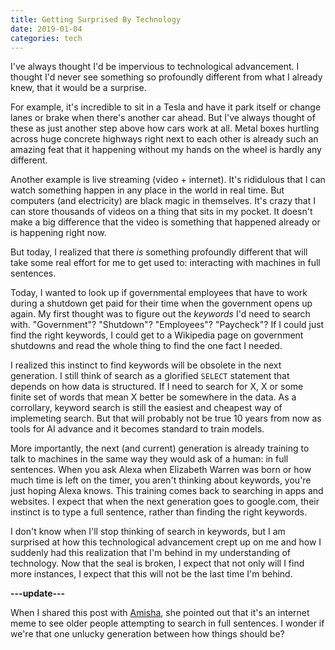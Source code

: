 ```yaml
---
title: Getting Surprised By Technology
date: 2019-01-04
categories: tech
---
```


I've always thought I'd be impervious to technological advancement. I thought I'd never see
something so profoundly different from what I already knew, that it would be a surprise.

For example, it's incredible to sit in a Tesla and have it park itself or change lanes or brake
when there's another car ahead. But I've always thought of these as just another step above how
cars work at all. Metal boxes hurtling across huge concrete highways right next to
each other is already such an amazing feat that it happening without my hands on the wheel is
hardly any different.

Another example is live streaming (video + internet). It's rididulous that I can watch
something happen in any place in the world in real time. But computers (and electricity) are
black magic in themselves. It's crazy that I can store thousands of videos on a thing that sits in
my pocket. It doesn't make a big difference that the video is something that happened already or
is happening right now.

But today, I realized that there *is* something profoundly different that will take some real
effort for me to get used to: interacting with machines in full sentences.

Today, I wanted to look up if governmental employees that have to work during a shutdown get paid for
their time when the government opens up again. My first thought was to figure out the *keywords* I'd
need to search with. "Government"? "Shutdown"? "Employees"? "Paycheck"? If I could just find the right
keywords, I could get to a Wikipedia page on government shutdowns and read the whole thing to
find the one fact I needed.

I realized this instinct to find keywords will be obsolete in the next generation.
I still think of search as a glorified `SELECT` statement that depends on how data is structured.
If I need to search for X, X or some finite set of words that mean X better be somewhere in the data.
As a corrollary, keyword search is still the easiest and cheapest way of implemeting search. But
that will probably not be true 10 years from now as tools for AI advance and it becomes standard to
train models.

More importantly, the next (and current) generation is already training to talk to machines
in the same way they would ask of a human: in full sentences. When you ask Alexa when
Elizabeth Warren was born or how much time is left on the timer, you aren't thinking about keywords,
you're just hoping Alexa knows. This training comes back to searching in apps and websites. I expect
that when the next generation goes to google.com, their instinct is to type a full sentence, rather
than finding the right keywords.

I don't know when I'll stop thinking of search in keywords, but I am surprised at how this
technological advancement crept up on me and how I suddenly had this realization that I'm behind
in my understanding of technology. Now that the seal is broken, I expect that not only will
I find more instances, I expect that this will not be the last time I'm behind.

**---update---**

When I shared this post with [Amisha](https://twitter.com/_amishap), she pointed
out that it's an internet meme to see older people attempting to search in full sentences.
I wonder if we're that one unlucky generation between how things should be?
